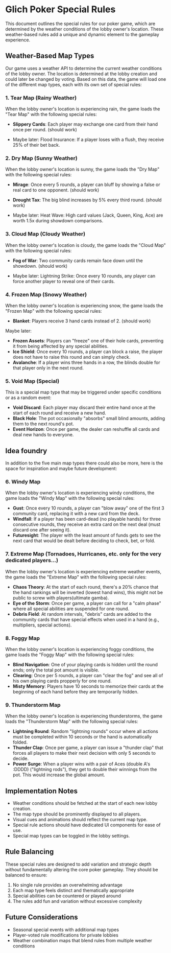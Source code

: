 # Glich Poker Special Rules

This document outlines the special rules for our poker game, which are determined by the weather conditions of the lobby owner's location. These weather-based rules add a unique and dynamic element to the gameplay experience.

## Weather-Based Map Types

Our game uses a weather API to determine the current weather conditions of the lobby owner. The location is determined at the lobby creation and could later be changed by voting. Based on this data, the game will load one of the different map types, each with its own set of special rules:

### 1. Tear Map (Rainy Weather)
When the lobby owner's location is experiencing rain, the game loads the "Tear Map" with the following special rules:
- **Slippery Cards**: Each player may exchange one card from their hand once per round. (should work)

- Maybe later: Flood Insurance: If a player loses with a flush, they receive 25% of their bet back.


### 2. Dry Map (Sunny Weather)
When the lobby owner's location is sunny, the game loads the "Dry Map" with the following special rules:
- **Mirage**: Once every 5 rounds, a player can bluff by showing a false or real card to one opponent. (should work)
- **Drought Tax**: The big blind increases by 5% every third round. (should work)

- Maybe later: Heat Wave: High card values (Jack, Queen, King, Ace) are worth 1.5x during showdown comparisons.


### 3. Cloud Map (Cloudy Weather)
When the lobby owner's location is cloudy, the game loads the "Cloud Map" with the following special rules:
- **Fog of War**: Two community cards remain face down until the showdown. (should work)

- Maybe later: Lightning Strike: Once every 10 rounds, any player can force another player to reveal one of their cards.

### 4. Frozen Map (Snowy Weather)
When the lobby owner's location is experiencing snow, the game loads the "Frozen Map" with the following special rules:
- **Blanket**: Players receive 3 hand cards instead of 2. (should work)

Maybe later: 
- **Frozen Assets**: Players can "freeze" one of their hole cards, preventing it from being affected by any special abilities.
- **Ice Shield**: Once every 10 rounds, a player can block a raise, the player does not have to raise this round and can simply check. 
- **Avalanche**: If a player wins three hands in a row, the blinds double for that player only in the next round.

### 5. Void Map (Special)
This is a special map type that may be triggered under specific conditions or as a random event:
- **Void Discard**: Each player may discard their entire hand once at the start of each round and receive a new hand.
- **Black Hole**: The pot occasionally "absorbs" small blind amounts, adding them to the next round's pot.
- **Event Horizon**: Once per game, the dealer can reshuffle all cards and deal new hands to everyone.

## Idea foundry

In addition to the five main map types there could also be more, here is the space for inspiration and maybe future development:

### 6. Windy Map
When the lobby owner's location is experiencing windy conditions, the game loads the "Windy Map" with the following special rules:
- **Gust**: Once every 10 rounds, a player can "blow away" one of the first 3 community card, replacing it with a new card from the deck.
- **Windfall**: If a player has been card-dead (no playable hands) for three consecutive rounds, they receive an extra card on the next deal (must discard one after seeing it).
- **Futuresight**: The player with the least amount of funds gets to see the next card that would be dealt before deciding to check, bet, or fold.

### 7. Extreme Map (Tornadoes, Hurricanes, etc. only for the very dedicated players...)
When the lobby owner's location is experiencing extreme weather events, the game loads the "Extreme Map" with the following special rules:
- **Chaos Theory**: At the start of each round, there's a 20% chance that the hand rankings will be inverted (lowest hand wins), this might not be public to screw with players(ultimate gamba).
- **Eye of the Storm**: Once per game, a player can call for a "calm phase" where all special abilities are suspended for one round.
- **Debris Field**: At random intervals, "debris" cards are added to the community cards that have special effects when used in a hand (e.g., multipliers, special actions).

### 8. Foggy Map
When the lobby owner's location is experiencing foggy conditions, the game loads the "Foggy Map" with the following special rules:
- **Blind Navigation**: One of your playing cards is hidden until the round ends; only the total pot amount is visible.
- **Clearing**: Once per 5 rounds, a player can "clear the fog" and see all of his own playing cards propperly for one round.
- **Misty Memory**: Players have 10 seconds to memorize their cards at the beginning of each hand before they are temporarily hidden.

### 9. Thunderstorm Map
When the lobby owner's location is experiencing thunderstorms, the game loads the "Thunderstorm Map" with the following special rules:
- **Lightning Round**: Random "lightning rounds" occur where all actions must be completed within 10 seconds or the hand is automatically folded.
- **Thunder Clap**: Once per game, a player can issue a "thunder clap" that forces all players to make their next decision with only 5 seconds to decide.
- **Power Surge**: When a player wins with a pair of Aces (double A's :DDDD) ("lightning rods"), they get to double their winnings from the pot. This would increase the global amount. 

## Implementation Notes

- Weather conditions should be fetched at the start of each new lobby creation.
- The map type should be prominently displayed to all players.
- Visual cues and animations should reflect the current map type.
- Special rule actions should have dedicated UI components for ease of use.
- Special map types can be toggled in the lobby settings.

## Rule Balancing

These special rules are designed to add variation and strategic depth without fundamentally altering the core poker gameplay. They should be balanced to ensure:

1. No single rule provides an overwhelming advantage
2. Each map type feels distinct and thematically appropriate
3. Special abilities can be countered or played around
4. The rules add fun and variation without excessive complexity

## Future Considerations

- Seasonal special events with additional map types
- Player-voted rule modifications for private lobbies
- Weather combination maps that blend rules from multiple weather conditions
